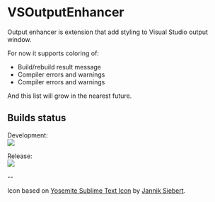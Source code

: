 # VSOutputEnhancer
Output enhancer is extension that add styling to Visual Studio output window.

For now it supports coloring of:  
* Build/rebuild result message
* Compiler errors and warnings
* Compiler errors and warnings

And this list will grow in the nearest future.

## Builds status
Development:  
![](https://balakin.visualstudio.com/DefaultCollection/_apis/public/build/definitions/cac64fb5-9b23-4934-bc77-173d16aed6f0/9/badge)

Release:  
![](https://balakin.visualstudio.com/DefaultCollection/_apis/public/build/definitions/cac64fb5-9b23-4934-bc77-173d16aed6f0/8/badge)

--

Icon based on [Yosemite Sublime Text Icon](https://dribbble.com/shots/1827862-Yosemite-Sublime-Text-Icon) by [Jannik Siebert](https://dribbble.com/janniks).
